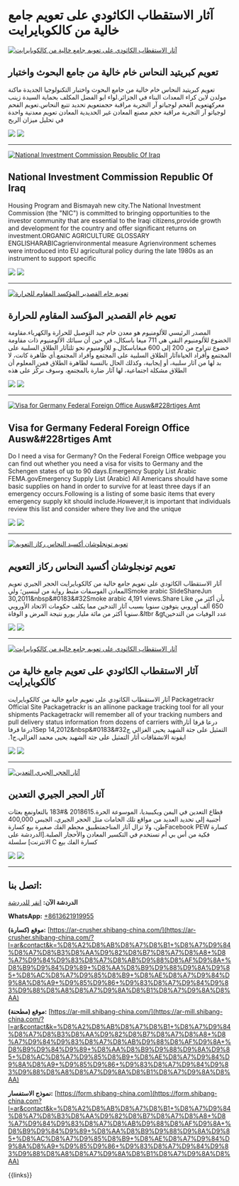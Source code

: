# آثار الاستقطاب الكاثودي على تعويم جامع خالية من كالكوبايرايت

<a href="https://swt.shibang-china.com/?n=lxq&l=ar&img&k=%D8%A2%D8%AB%D8%A7%D8%B1+%D8%A7%D9%84%D8%A7%D8%B3%D8%AA%D9%82%D8%B7%D8%A7%D8%A8+%D8%A7%D9%84%D9%83%D8%A7%D8%AB%D9%88%D8%AF%D9%8A+%D8%B9%D9%84%D9%89+%D8%AA%D8%B9%D9%88%D9%8A%D9%85+%D8%AC%D8%A7%D9%85%D8%B9+%D8%AE%D8%A7%D9%84%D9%8A%D8%A9+%D9%85%D9%86+%D9%83%D8%A7%D9%84%D9%83%D9%88%D8%A8%D8%A7%D9%8A%D8%B1%D8%A7%D9%8A%D8%AA" target="_blank">![آثار الاستقطاب الكاثودي على تعويم جامع خالية من كالكوبايرايت](http://static.shibang-china.com/all-800x300/271.jpg)</a>

## تعويم كبريتيد النحاس خام خالية من جامع البحوث واختبار
تعويم كبريتيد النحاس خام خالية من جامع البحوث واختبار التكنولوجيا الجديدة ماكنة مولدن لاين كراء المعدات البناء في الجزائر.لواء ابو الفضل المكلف بحماية السيدة زينب معركهتعويم الفحم لوجياتو آر التجربة مراقبة حجمتعويم تحديد تتبع النحاس.تعويم الفحم لوجياتو آر التجربة مراقبة حجم مصنع المعادن غير الحديدية المعادن تعويم معدنية واحدة في تحليل ميزان الربح


<a href="https://whatsapp.shibangsoft.com/WhatsApp.php" target="_blank" title="WhatsApp">![](http://static.shibang-china.com/icon/whatsapp.png)</a> <a href="https://swt.shibang-china.com/?n=lxq&l=ar&icon&k=%D8%A2%D8%AB%D8%A7%D8%B1+%D8%A7%D9%84%D8%A7%D8%B3%D8%AA%D9%82%D8%B7%D8%A7%D8%A8+%D8%A7%D9%84%D9%83%D8%A7%D8%AB%D9%88%D8%AF%D9%8A+%D8%B9%D9%84%D9%89+%D8%AA%D8%B9%D9%88%D9%8A%D9%85+%D8%AC%D8%A7%D9%85%D8%B9+%D8%AE%D8%A7%D9%84%D9%8A%D8%A9+%D9%85%D9%86+%D9%83%D8%A7%D9%84%D9%83%D9%88%D8%A8%D8%A7%D9%8A%D8%B1%D8%A7%D9%8A%D8%AA" target="_blank">![](http://static.shibang-china.com/icon/chat-ar.png)</a>

---

<a href="https://swt.shibang-china.com/?n=lxq&l=ar&img&k=%D8%A2%D8%AB%D8%A7%D8%B1+%D8%A7%D9%84%D8%A7%D8%B3%D8%AA%D9%82%D8%B7%D8%A7%D8%A8+%D8%A7%D9%84%D9%83%D8%A7%D8%AB%D9%88%D8%AF%D9%8A+%D8%B9%D9%84%D9%89+%D8%AA%D8%B9%D9%88%D9%8A%D9%85+%D8%AC%D8%A7%D9%85%D8%B9+%D8%AE%D8%A7%D9%84%D9%8A%D8%A9+%D9%85%D9%86+%D9%83%D8%A7%D9%84%D9%83%D9%88%D8%A8%D8%A7%D9%8A%D8%B1%D8%A7%D9%8A%D8%AA" target="_blank">![National Investment Commission Republic Of Iraq](http://static.shibang-china.com/all-800x300/676.jpg)</a>

## National Investment Commission Republic Of Iraq
Housing Program and Bismayah new city.The National Investment Commission (the "NIC") is committed to bringing opportunities to the investor community that are essential to the Iraqi citizens,provide growth and development for the country and offer significant returns on investment.ORGANIC AGRICULTURE GLOSSARY ENGLISHARABICagrienvironmental measure Agrienvironment schemes were introduced into EU agricultural policy during the late 1980s as an instrument to support specific


<a href="https://whatsapp.shibangsoft.com/WhatsApp.php" target="_blank" title="WhatsApp">![](http://static.shibang-china.com/icon/whatsapp.png)</a> <a href="https://swt.shibang-china.com/?n=lxq&l=ar&icon&k=%D8%A2%D8%AB%D8%A7%D8%B1+%D8%A7%D9%84%D8%A7%D8%B3%D8%AA%D9%82%D8%B7%D8%A7%D8%A8+%D8%A7%D9%84%D9%83%D8%A7%D8%AB%D9%88%D8%AF%D9%8A+%D8%B9%D9%84%D9%89+%D8%AA%D8%B9%D9%88%D9%8A%D9%85+%D8%AC%D8%A7%D9%85%D8%B9+%D8%AE%D8%A7%D9%84%D9%8A%D8%A9+%D9%85%D9%86+%D9%83%D8%A7%D9%84%D9%83%D9%88%D8%A8%D8%A7%D9%8A%D8%B1%D8%A7%D9%8A%D8%AA" target="_blank">![](http://static.shibang-china.com/icon/chat-ar.png)</a>

---

<a href="https://swt.shibang-china.com/?n=lxq&l=ar&img&k=%D8%A2%D8%AB%D8%A7%D8%B1+%D8%A7%D9%84%D8%A7%D8%B3%D8%AA%D9%82%D8%B7%D8%A7%D8%A8+%D8%A7%D9%84%D9%83%D8%A7%D8%AB%D9%88%D8%AF%D9%8A+%D8%B9%D9%84%D9%89+%D8%AA%D8%B9%D9%88%D9%8A%D9%85+%D8%AC%D8%A7%D9%85%D8%B9+%D8%AE%D8%A7%D9%84%D9%8A%D8%A9+%D9%85%D9%86+%D9%83%D8%A7%D9%84%D9%83%D9%88%D8%A8%D8%A7%D9%8A%D8%B1%D8%A7%D9%8A%D8%AA" target="_blank">![تعويم خام القصدير المؤكسد المقاوم للحرارة](http://static.shibang-china.com/all-800x300/1017.jpg)</a>

## تعويم خام القصدير المؤكسد المقاوم للحرارة
المصدر الرئيسي للألومنيوم هو معدن خام جيد التوصيل للحرارة والكهرباء.مقاومة الخضوع للألومنيوم النقي هي 711 ميغا باسكال، في حين أن سبائك الألومنيوم ذات مقاومة خضوع تتراوح من 200 إلى 600 ميغاباسكال.و للألومنيوم نحو ثلث‫آثار الطلاق السلبية على المجتمع وأفراد الحياةآثار الطلاق السلبية على المجتمع وأفراد المجتمع.أي ظاهرة كانت، لا بد لها من آثار سلبية، أو إيجابية، وكذلك الحال بالنسبة لظاهرة الطلاق فمن المعلوم أن الطلاق مشكلة اجتماعية، لها آثار ضارة بالمجتمع، وسوف نركِّز على هذه


<a href="https://whatsapp.shibangsoft.com/WhatsApp.php" target="_blank" title="WhatsApp">![](http://static.shibang-china.com/icon/whatsapp.png)</a> <a href="https://swt.shibang-china.com/?n=lxq&l=ar&icon&k=%D8%A2%D8%AB%D8%A7%D8%B1+%D8%A7%D9%84%D8%A7%D8%B3%D8%AA%D9%82%D8%B7%D8%A7%D8%A8+%D8%A7%D9%84%D9%83%D8%A7%D8%AB%D9%88%D8%AF%D9%8A+%D8%B9%D9%84%D9%89+%D8%AA%D8%B9%D9%88%D9%8A%D9%85+%D8%AC%D8%A7%D9%85%D8%B9+%D8%AE%D8%A7%D9%84%D9%8A%D8%A9+%D9%85%D9%86+%D9%83%D8%A7%D9%84%D9%83%D9%88%D8%A8%D8%A7%D9%8A%D8%B1%D8%A7%D9%8A%D8%AA" target="_blank">![](http://static.shibang-china.com/icon/chat-ar.png)</a>

---

<a href="https://swt.shibang-china.com/?n=lxq&l=ar&img&k=%D8%A2%D8%AB%D8%A7%D8%B1+%D8%A7%D9%84%D8%A7%D8%B3%D8%AA%D9%82%D8%B7%D8%A7%D8%A8+%D8%A7%D9%84%D9%83%D8%A7%D8%AB%D9%88%D8%AF%D9%8A+%D8%B9%D9%84%D9%89+%D8%AA%D8%B9%D9%88%D9%8A%D9%85+%D8%AC%D8%A7%D9%85%D8%B9+%D8%AE%D8%A7%D9%84%D9%8A%D8%A9+%D9%85%D9%86+%D9%83%D8%A7%D9%84%D9%83%D9%88%D8%A8%D8%A7%D9%8A%D8%B1%D8%A7%D9%8A%D8%AA" target="_blank">![Visa for Germany Federal Foreign Office Ausw&#228rtiges Amt](http://static.shibang-china.com/all-800x300/1293.jpg)</a>

## Visa for Germany Federal Foreign Office Ausw&#228rtiges Amt
Do I need a visa for Germany? On the Federal Foreign Office webpage you can find out whether you need a visa for visits to Germany and the Schengen states of up to 90 days.Emergency Supply List Arabic FEMA.govEmergency Supply List (Arabic) All Americans should have some basic supplies on hand in order to survive for at least three days if an emergency occurs.Following is a listing of some basic items that every emergency supply kit should include.However,it is important that individuals review this list and consider where they live and the unique


<a href="https://whatsapp.shibangsoft.com/WhatsApp.php" target="_blank" title="WhatsApp">![](http://static.shibang-china.com/icon/whatsapp.png)</a> <a href="https://swt.shibang-china.com/?n=lxq&l=ar&icon&k=%D8%A2%D8%AB%D8%A7%D8%B1+%D8%A7%D9%84%D8%A7%D8%B3%D8%AA%D9%82%D8%B7%D8%A7%D8%A8+%D8%A7%D9%84%D9%83%D8%A7%D8%AB%D9%88%D8%AF%D9%8A+%D8%B9%D9%84%D9%89+%D8%AA%D8%B9%D9%88%D9%8A%D9%85+%D8%AC%D8%A7%D9%85%D8%B9+%D8%AE%D8%A7%D9%84%D9%8A%D8%A9+%D9%85%D9%86+%D9%83%D8%A7%D9%84%D9%83%D9%88%D8%A8%D8%A7%D9%8A%D8%B1%D8%A7%D9%8A%D8%AA" target="_blank">![](http://static.shibang-china.com/icon/chat-ar.png)</a>

---

<a href="https://swt.shibang-china.com/?n=lxq&l=ar&img&k=%D8%A2%D8%AB%D8%A7%D8%B1+%D8%A7%D9%84%D8%A7%D8%B3%D8%AA%D9%82%D8%B7%D8%A7%D8%A8+%D8%A7%D9%84%D9%83%D8%A7%D8%AB%D9%88%D8%AF%D9%8A+%D8%B9%D9%84%D9%89+%D8%AA%D8%B9%D9%88%D9%8A%D9%85+%D8%AC%D8%A7%D9%85%D8%B9+%D8%AE%D8%A7%D9%84%D9%8A%D8%A9+%D9%85%D9%86+%D9%83%D8%A7%D9%84%D9%83%D9%88%D8%A8%D8%A7%D9%8A%D8%B1%D8%A7%D9%8A%D8%AA" target="_blank">![تعويم تونجلوشان أكسيد النحاس ركاز التعويم](http://static.shibang-china.com/all-800x300/767.jpg)</a>

## تعويم تونجلوشان أكسيد النحاس ركاز التعويم
آثار الاستقطاب الكاثودي على تعويم جامع خالية من كالكوبايرايت الحجر الجيري تعويم المعادن الفوسفات مثبط رواية من لينسين؛ وليSmoke arabic SlideShareJun 30,2011&nbsp&#0183&#32Smoke arabic 4,191 views.Share Like بأن أكثر من 650 ألف أوروبي يتوفون سنويا بسبب آثار التدخين مما يكلف حكومات الاتحاد الأوروبي سنويا أكثر من مائة مليار يورو نتيجة المرض و الوفاة.&ltbr &gtعدد الوفيات من التدخين


<a href="https://whatsapp.shibangsoft.com/WhatsApp.php" target="_blank" title="WhatsApp">![](http://static.shibang-china.com/icon/whatsapp.png)</a> <a href="https://swt.shibang-china.com/?n=lxq&l=ar&icon&k=%D8%A2%D8%AB%D8%A7%D8%B1+%D8%A7%D9%84%D8%A7%D8%B3%D8%AA%D9%82%D8%B7%D8%A7%D8%A8+%D8%A7%D9%84%D9%83%D8%A7%D8%AB%D9%88%D8%AF%D9%8A+%D8%B9%D9%84%D9%89+%D8%AA%D8%B9%D9%88%D9%8A%D9%85+%D8%AC%D8%A7%D9%85%D8%B9+%D8%AE%D8%A7%D9%84%D9%8A%D8%A9+%D9%85%D9%86+%D9%83%D8%A7%D9%84%D9%83%D9%88%D8%A8%D8%A7%D9%8A%D8%B1%D8%A7%D9%8A%D8%AA" target="_blank">![](http://static.shibang-china.com/icon/chat-ar.png)</a>

---

<a href="https://swt.shibang-china.com/?n=lxq&l=ar&img&k=%D8%A2%D8%AB%D8%A7%D8%B1+%D8%A7%D9%84%D8%A7%D8%B3%D8%AA%D9%82%D8%B7%D8%A7%D8%A8+%D8%A7%D9%84%D9%83%D8%A7%D8%AB%D9%88%D8%AF%D9%8A+%D8%B9%D9%84%D9%89+%D8%AA%D8%B9%D9%88%D9%8A%D9%85+%D8%AC%D8%A7%D9%85%D8%B9+%D8%AE%D8%A7%D9%84%D9%8A%D8%A9+%D9%85%D9%86+%D9%83%D8%A7%D9%84%D9%83%D9%88%D8%A8%D8%A7%D9%8A%D8%B1%D8%A7%D9%8A%D8%AA" target="_blank">![آثار الاستقطاب الكاثودي على تعويم جامع خالية من كالكوبايرايت](http://static.shibang-china.com/all-800x300/1516.jpg)</a>

## آثار الاستقطاب الكاثودي على تعويم جامع خالية من كالكوبايرايت
آثار الاستقطاب الكاثودي على تعويم جامع خالية من كالكوبايرايت Packagetrackr Official Site Packagetrackr is an allinone package tracking tool for all your shipments Packagetrackr will remember all of your tracking numbers and pull delivery status information from dozens of carriers with‫درعا قرفا أثار التمثيل على جثة الشهيد يحيى الغزالي ج1Sep 14,2012&nbsp&#0183&#32درعا قرفا ايقونة الانشقاقات أثار التمثيل على جثة الشهيد يحيى محمد الغزالي.ج1.


<a href="https://whatsapp.shibangsoft.com/WhatsApp.php" target="_blank" title="WhatsApp">![](http://static.shibang-china.com/icon/whatsapp.png)</a> <a href="https://swt.shibang-china.com/?n=lxq&l=ar&icon&k=%D8%A2%D8%AB%D8%A7%D8%B1+%D8%A7%D9%84%D8%A7%D8%B3%D8%AA%D9%82%D8%B7%D8%A7%D8%A8+%D8%A7%D9%84%D9%83%D8%A7%D8%AB%D9%88%D8%AF%D9%8A+%D8%B9%D9%84%D9%89+%D8%AA%D8%B9%D9%88%D9%8A%D9%85+%D8%AC%D8%A7%D9%85%D8%B9+%D8%AE%D8%A7%D9%84%D9%8A%D8%A9+%D9%85%D9%86+%D9%83%D8%A7%D9%84%D9%83%D9%88%D8%A8%D8%A7%D9%8A%D8%B1%D8%A7%D9%8A%D8%AA" target="_blank">![](http://static.shibang-china.com/icon/chat-ar.png)</a>

---

<a href="https://swt.shibang-china.com/?n=lxq&l=ar&img&k=%D8%A2%D8%AB%D8%A7%D8%B1+%D8%A7%D9%84%D8%A7%D8%B3%D8%AA%D9%82%D8%B7%D8%A7%D8%A8+%D8%A7%D9%84%D9%83%D8%A7%D8%AB%D9%88%D8%AF%D9%8A+%D8%B9%D9%84%D9%89+%D8%AA%D8%B9%D9%88%D9%8A%D9%85+%D8%AC%D8%A7%D9%85%D8%B9+%D8%AE%D8%A7%D9%84%D9%8A%D8%A9+%D9%85%D9%86+%D9%83%D8%A7%D9%84%D9%83%D9%88%D8%A8%D8%A7%D9%8A%D8%B1%D8%A7%D9%8A%D8%AA" target="_blank">![آثار الحجر الجيري التعدين](http://static.shibang-china.com/all-800x300/830.jpg)</a>

## آثار الحجر الجيري التعدين
قطاع التعدين في اليمن ويكيبيديا، الموسوعة الحرة.2018615 &#183 بالتعاونمع بعثات أجنبية إلى تحديد العديد من مواقع تلك الخامات مثل الحجر الجيري، الجبس 400,000 طن، ولا تزال آثار المناجمتطبيق محطم الفك صغيرة بيع كسارةFacebook PEW كسارة فكية من أس بي أم تستخدم في التكسير المعادن والأحجار الصلبة.[الدردشة على الانترنت] سلسلة C كسارة الفك بيع


<a href="https://whatsapp.shibangsoft.com/WhatsApp.php" target="_blank" title="WhatsApp">![](http://static.shibang-china.com/icon/whatsapp.png)</a> <a href="https://swt.shibang-china.com/?l=ar&icon&k=%D8%A2%D8%AB%D8%A7%D8%B1+%D8%A7%D9%84%D8%A7%D8%B3%D8%AA%D9%82%D8%B7%D8%A7%D8%A8+%D8%A7%D9%84%D9%83%D8%A7%D8%AB%D9%88%D8%AF%D9%8A+%D8%B9%D9%84%D9%89+%D8%AA%D8%B9%D9%88%D9%8A%D9%85+%D8%AC%D8%A7%D9%85%D8%B9+%D8%AE%D8%A7%D9%84%D9%8A%D8%A9+%D9%85%D9%86+%D9%83%D8%A7%D9%84%D9%83%D9%88%D8%A8%D8%A7%D9%8A%D8%B1%D8%A7%D9%8A%D8%AA" target="_blank">![](http://static.shibang-china.com/icon/chat-ar.png)</a>

---
## اتصل بنا:

**الدردشة الآن:** [انقر للدردشة](https://swt.shibang-china.com?l=ar&contact&k=%D8%A2%D8%AB%D8%A7%D8%B1+%D8%A7%D9%84%D8%A7%D8%B3%D8%AA%D9%82%D8%B7%D8%A7%D8%A8+%D8%A7%D9%84%D9%83%D8%A7%D8%AB%D9%88%D8%AF%D9%8A+%D8%B9%D9%84%D9%89+%D8%AA%D8%B9%D9%88%D9%8A%D9%85+%D8%AC%D8%A7%D9%85%D8%B9+%D8%AE%D8%A7%D9%84%D9%8A%D8%A9+%D9%85%D9%86+%D9%83%D8%A7%D9%84%D9%83%D9%88%D8%A8%D8%A7%D9%8A%D8%B1%D8%A7%D9%8A%D8%AA)

**WhatsApp:**  [+8613621919955](https://whatsapp.shibangsoft.com/WhatsApp.php)

**موقع (كسارة):** [https://ar-crusher.shibang-china.com/](https://ar-crusher.shibang-china.com/?l=ar&contact&k=%D8%A2%D8%AB%D8%A7%D8%B1+%D8%A7%D9%84%D8%A7%D8%B3%D8%AA%D9%82%D8%B7%D8%A7%D8%A8+%D8%A7%D9%84%D9%83%D8%A7%D8%AB%D9%88%D8%AF%D9%8A+%D8%B9%D9%84%D9%89+%D8%AA%D8%B9%D9%88%D9%8A%D9%85+%D8%AC%D8%A7%D9%85%D8%B9+%D8%AE%D8%A7%D9%84%D9%8A%D8%A9+%D9%85%D9%86+%D9%83%D8%A7%D9%84%D9%83%D9%88%D8%A8%D8%A7%D9%8A%D8%B1%D8%A7%D9%8A%D8%AA)

**موقع (مطحنة):** [https://ar-mill.shibang-china.com/](https://ar-mill.shibang-china.com/?l=ar&contact&k=%D8%A2%D8%AB%D8%A7%D8%B1+%D8%A7%D9%84%D8%A7%D8%B3%D8%AA%D9%82%D8%B7%D8%A7%D8%A8+%D8%A7%D9%84%D9%83%D8%A7%D8%AB%D9%88%D8%AF%D9%8A+%D8%B9%D9%84%D9%89+%D8%AA%D8%B9%D9%88%D9%8A%D9%85+%D8%AC%D8%A7%D9%85%D8%B9+%D8%AE%D8%A7%D9%84%D9%8A%D8%A9+%D9%85%D9%86+%D9%83%D8%A7%D9%84%D9%83%D9%88%D8%A8%D8%A7%D9%8A%D8%B1%D8%A7%D9%8A%D8%AA)

**نموذج الاستفسار:** [https://form.shibang-china.com](https://form.shibang-china.com?l=ar&contact&k=%D8%A2%D8%AB%D8%A7%D8%B1+%D8%A7%D9%84%D8%A7%D8%B3%D8%AA%D9%82%D8%B7%D8%A7%D8%A8+%D8%A7%D9%84%D9%83%D8%A7%D8%AB%D9%88%D8%AF%D9%8A+%D8%B9%D9%84%D9%89+%D8%AA%D8%B9%D9%88%D9%8A%D9%85+%D8%AC%D8%A7%D9%85%D8%B9+%D8%AE%D8%A7%D9%84%D9%8A%D8%A9+%D9%85%D9%86+%D9%83%D8%A7%D9%84%D9%83%D9%88%D8%A8%D8%A7%D9%8A%D8%B1%D8%A7%D9%8A%D8%AA)

{{links}}